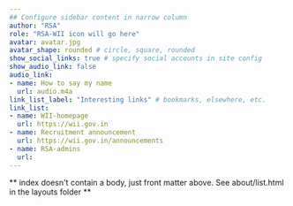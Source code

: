 ```yaml
---
## Configure sidebar content in narrow column
author: "RSA"
role: "RSA-WII icon will go here"
avatar: avatar.jpg
avatar_shape: rounded # circle, square, rounded
show_social_links: true # specify social accounts in site config
show_audio_link: false
audio_link: 
- name: How to say my name
  url: audio.m4a
link_list_label: "Interesting links" # bookmarks, elsewhere, etc.
link_list:
- name: WII-homepage
  url: https://wii.gov.in
- name: Recruitment announcement
  url: https://wii.gov.in/announcements
- name: RSA-admins
  url: 
---
```


** index doesn't contain a body, just front matter above.
See about/list.html in the layouts folder **